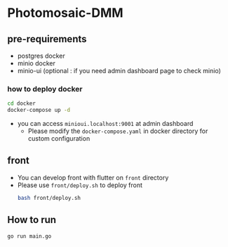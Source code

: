
# Photomosaic-DMM

## pre-requirements

- postgres docker
- minio docker
- minio-ui (optional : if you need admin dashboard page to check minio)

### how to deploy docker

```zsh
cd docker
docker-compose up -d
```

- you can access `minioui.localhost:9001` at admin dashboard
  - Please modify the `docker-compose.yaml` in docker directory for custom configuration

## front

- You can develop front with flutter on `front` directory
- Please use `front/deploy.sh` to deploy front
  ```zsh
  bash front/deploy.sh
  ```

## How to run

```zsh
go run main.go
```
